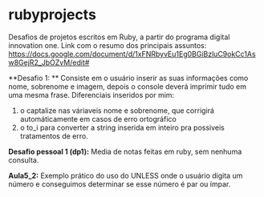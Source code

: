 # rubyprojects
Desafios de projetos escritos em Ruby, a partir do programa digital innovation one. Link com o resumo dos principais assuntos: https://docs.google.com/document/d/1xFNRbyvEu1Eg0BGiBzluC9okCc1Asw8GejR2_JbOZvM/edit#

**Desafio 1: **
Consiste em o usuário inserir as suas informações como nome, sobrenome e imagem, depois o console deverá imprimir tudo em uma mesma frase.
Diferenciais inseridos por mim:
1. o captalize nas váriaveis nome e sobrenome, que corrigirá automáticamente em casos de erro ortográfico
2. o to_i para converter a string inserida em inteiro pra possiveis tratamentos de erro.

**Desafio pessoal 1 (dp1):**
Media de notas feitas em ruby, sem nenhuma consulta.

**Aula5_2:** 
Exemplo prático do uso do UNLESS onde o usuário digita um número e conseguimos determinar se esse número é par ou ímpar.
